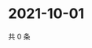 # 2021-10-01

共 0 条

<!-- BEGIN WEIBO -->
<!-- 最后更新时间 Fri Oct 01 2021 23:14:20 GMT+0800 (China Standard Time) -->

<!-- END WEIBO -->
